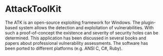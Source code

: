# AttackToolKit

The ATK is an open-source exploiting framework for Windows. The plugin-based system allows the detection and exploitation of vulnerabilities. With such a proof-of-concept the existence and severity of security holes can be determined. This application has been discussed in several books and papers about professional vulnerability assessments. The software has been ported to different platforms (e.g. ANSI C, C#, Ruby).
